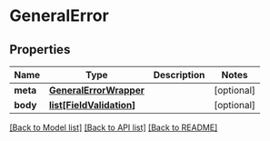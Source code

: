 # GeneralError

## Properties
Name | Type | Description | Notes
------------ | ------------- | ------------- | -------------
**meta** | [**GeneralErrorWrapper**](GeneralErrorWrapper.md) |  | [optional] 
**body** | [**list[FieldValidation]**](FieldValidation.md) |  | [optional] 

[[Back to Model list]](../README.md#documentation-for-models) [[Back to API list]](../README.md#documentation-for-api-endpoints) [[Back to README]](../README.md)

